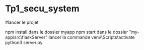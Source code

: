 # Tp1_secu_system

#lancer le projet

npm install dans le dossier myapp
npm start
dans le dossier "my-app\src\flaskServer" lancer la commande 
venv\Scripts\activate  
python3 server.py
